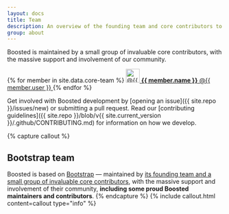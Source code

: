 ```yaml
---
layout: docs
title: Team
description: An overview of the founding team and core contributors to Boosted.
group: about
---
```


Boosted is maintained by a small group of invaluable core contributors, with the massive support and involvement of our community.

<div class="list-group mb-3">
  {% for member in site.data.core-team %}
    <a class="list-group-item list-group-item-action d-flex align-items-center" href="https://github.com/{{ member.user }}">
      <img src="https://github.com/{{ member.user }}.png" alt="@{{ member.user }}" width="32" height="32" class="rounded mr-2">
      <span>
        <strong>{{ member.name }}</strong> @{{ member.user }}
      </span>
    </a>
  {% endfor %}
</div>

Get involved with Boosted development by [opening an issue]({{ site.repo }}/issues/new) or submitting a pull request. Read our [contributing guidelines]({{ site.repo }}/blob/v{{ site.current_version }}/.github/CONTRIBUTING.md) for information on how we develop.

{% capture callout %}
## Bootstrap team

Boosted is based on [Bootstrap](https://getbootstrap.com/) — maintained by [its founding team and a small group of invaluable core contributors](https://getbootstrap.com/docs/4.4/about/team/), with the massive support and involvement of their community, **including some proud Boosted maintainers and contributors**.
{% endcapture %}
{% include callout.html content=callout type="info" %}

